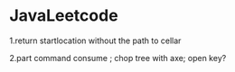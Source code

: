 # JavaLeetcode

1.return startlocation without the path to cellar

2.part command consume ; chop tree with axe; open key?
